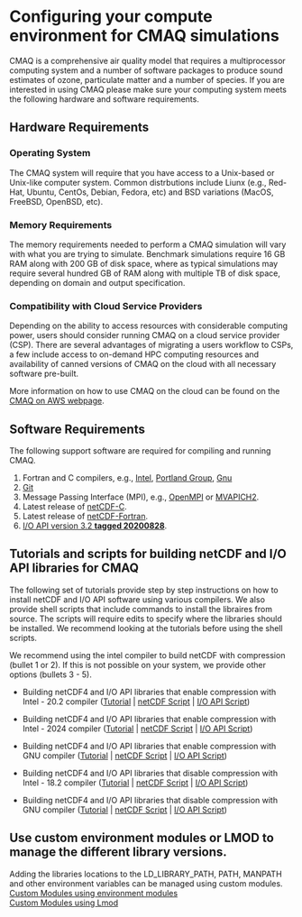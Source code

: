 # Configuring your compute environment for CMAQ simulations

CMAQ is a comprehensive air quality model that requires a multiprocessor computing system and a number of software packages to produce sound estimates of ozone, particulate matter and a number of species. If you are interested in using CMAQ please make sure your computing system meets the following hardware and software requirements. 

## Hardware Requirements

### Operating System

The CMAQ system will require that you have access to a Unix-based or Unix-like computer system. Common distrbutions include Liunx (e.g., Red-Hat, Ubuntu, CentOs, Debian, Fedora, etc) and BSD variations (MacOS, FreeBSD, OpenBSD, etc). 

### Memory Requirements 

The memory requirements needed to perform a CMAQ simulation will vary with what you are trying to simulate. Benchmark simulations require 16 GB RAM along with 200 GB of disk space, where as typical simulations may require several hundred GB of RAM along with multiple TB of disk space, depending on domain and output specification. 

### Compatibility with Cloud Service Providers

Depending on the ability to access resources with considerable computing power, users should consider running CMAQ on a cloud service provider (CSP). There are several advantages of migrating a users workflow to CSPs, a few include access to on-demand HPC computing resources and availability of canned versions of CMAQ on the cloud with all necessary software pre-built. 

More information on how to use CMAQ on the cloud can be found on the [CMAQ on AWS webpage](https://pcluster-cmaq.readthedocs.io/en/latest/).

## Software Requirements

The following support software are required for compiling and running CMAQ.

1. Fortran and C compilers, e.g., [Intel](https://software.intel.com/en-us/fortran-compilers), [Portland Group](http://www.pgroup.com), [Gnu](https://gcc.gnu.org/wiki/GFortran)
2. [Git](https://git-scm.com/book/en/v2/Getting-Started-Installing-Git)
3. Message Passing Interface (MPI), e.g., [OpenMPI](https://www.open-mpi.org) or [MVAPICH2](http://www.mcs.anl.gov/research/projects/mpich2).
4. Latest release of [netCDF-C](https://docs.unidata.ucar.edu/nug/current/getting_and_building_netcdf.html).
5. Latest release of [netCDF-Fortran](https://www.unidata.ucar.edu/software/netcdf/docs/building_netcdf_fortran.html). 
6. [I/O API version 3.2 **tagged 20200828**](https://github.com/cjcoats/ioapi-3.2/releases/tag/20200828).

## Tutorials and scripts for building netCDF and I/O API libraries for CMAQ

The following set of tutorials provide step by step instructions on how to install netCDF and I/O API software using various compilers. We also provide shell scripts that include commands to install the libraires from source. The scripts will require edits to specify where the libraries should be installed. We recommend looking at the tutorials before using the shell scripts.

We recommend using the intel compiler to build netCDF with compression (bullet 1 or 2). If this is not possible on your system, we provide other options (bullets 3 - 5). 

  - Building netCDF4 and I/O API libraries that enable compression with Intel - 20.2 compiler ([Tutorial](CMAQ_UG_tutorial_build_library_intel_support_nc4.md) | [netCDF Script](./scripts/cmaq_libraries/intel_20.2_install_netcdf_for_nc4_compression.csh) | [I/O API Script](./scripts/cmaq_libraries/intel_20.2_install_ioapi_for_nc4_compression.csh))
  
  - Building netCDF4 and I/O API libraries that enable compression with Intel - 2024 compiler ([Tutorial](CMAQ_UG_tutorial_build_library_intel_support_nc4.md) | [netCDF Script](./scripts/cmaq_libraries/intel_2024_install_netcdf_for_nc4_compression.csh) | [I/O API Script](./scripts/cmaq_libraries/intel_2024_install_ioapi_for_nc4_compression.csh))

  - Building netCDF4 and I/O API libraries that enable compression with GNU compiler ([Tutorial](CMAQ_UG_tutorial_build_library_gcc_support_nc4.md) | [netCDF Script](./scripts/cmaq_libraries/gcc_11.4_install_netcdf_for_nc4_compression.csh) | [I/O API Script](./scripts/cmaq_libraries/gcc_11.4_install_ioapi_for_nc4_compression.csh))
  
  - Building netCDF4 and I/O API libraries that disable compression with Intel - 18.2 compiler ([Tutorial](CMAQ_UG_tutorial_build_library_intel.md) | [netCDF Script](./scripts/cmaq_libraries/intel_18.2_install_netcdf_classic.csh) | [I/O API Script](./scripts/cmaq_libraries/intel_18.2_install_ioapi_classic.csh))
  
  - Building netCDF4 and I/O API libraries that disable compression with GNU compiler ([Tutorial](CMAQ_UG_tutorial_build_library_gcc.md) | [netCDF Script](./scripts/cmaq_libraries/gcc_11.4_install_netcdf_classic.csh) | [I/O API Script](./scripts/cmaq_libraries/gcc_11.4_install_ioapi_classic.csh))                    


## Use custom environment modules or LMOD to manage the different library versions.<br>

Adding the libraries locations to the LD_LIBRARY_PATH, PATH, MANPATH and other environment variables can be managed using custom modules.
<br>
[Custom Modules using environment modules](https://researchcomputing.princeton.edu/support/knowledge-base/custom-modules)
<br>
[Custom Modules using Lmod](https://lmod.readthedocs.io/en/latest/)
